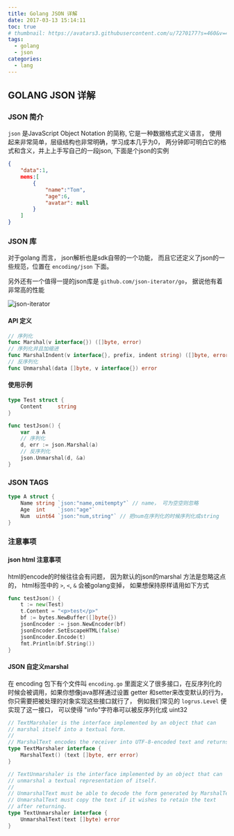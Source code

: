 ```yaml
---
title: Golang JSON 详解
date: 2017-03-13 15:14:11
toc: true
# thumbnail: https://avatars3.githubusercontent.com/u/7270177?s=460&v=4
tags:
  - golang
  - json
categories:
  - lang
---
```

## GOLANG JSON 详解

### JSON 简介

`json` 是JavaScript Object Notation  的简称, 它是一种数据格式定义语言， 使用起来非常简单，层级结构也非常明确，学习成本几乎为0， 两分钟即可明白它的格式和含义，并上上手写自己的一段json, 下面是个json的实例

```json
{
    "data":1,
    mems:[
        {
            "name":"Tom",
            "age":6,
            "avatar": null
        }
    ]
}
```

### JSON 库
对于golang 而言， json解析也是sdk自带的一个功能， 而且它还定义了json的一些规范，位置在 `encoding/json` 下面。

另外还有一个值得一提的json库是 `github.com/json-iterator/go`， 据说他有着非常高的性能

![json-iterator](https://camo.githubusercontent.com/9f07f16d9d489005278c9722c785b2595b01c59e/687474703a2f2f6a736f6e697465722e636f6d2f62656e63686d61726b732f676f2d62656e63686d61726b2e706e67)

#### API 定义
```go
// 序列化
func Marshal(v interface{}) ([]byte, error)
// 序列化并且加缩进
func MarshalIndent(v interface{}, prefix, indent string) ([]byte, error)
// 反序列化 
func Unmarshal(data []byte, v interface{}) error
```

#### 使用示例
```go
type Test struct {
    Content     string
}

func testJson() {
	var  a A
	// 序列化
	d, err := json.Marshal(a)
	// 反序列化
	json.Unmarshal(d, &a)
}

```
### JSON TAGS
```go
type A struct {
	Name string `json:"name,omitempty"` // name， 可为空空则忽略
	Age  int    `json:"age"`
	Num  uint64 `json:"num,string"` // 把num在序列化的时候序列化成string
}

```

###  注意事项
#### json html 注意事项  
html的encode的时候往往会有问题， 因为默认的json的marshal 方法是忽略这点的， html标签中的 `>`, `<`, `&` 会被golang变掉， 如果想保持原样请用如下方式
```go
func testJson() {
    t := new(Test)
    t.Content = "<p>test</p>"
    bf := bytes.NewBuffer([]byte{})
    jsonEncoder := json.NewEncoder(bf)
    jsonEncoder.SetEscapeHTML(false)
    jsonEncoder.Encode(t)
    fmt.Println(bf.String())
}
```

#### JSON 自定义marshal

在 encoding 包下有个文件叫 `encoding.go` 里面定义了很多接口，在反序列化的时候会被调用，如果你想像java那样通过设置 getter 和setter来改变默认的行为， 你只需要把被处理的对象实现这些接口就行了， 例如我们常见的 `logrus.Level` 便实现了这一接口， 可以使得 "info"字符串可以被反序列化成 uint32
```go
// TextMarshaler is the interface implemented by an object that can
// marshal itself into a textual form.
//
// MarshalText encodes the receiver into UTF-8-encoded text and returns the result.
type TextMarshaler interface {
	MarshalText() (text []byte, err error)
}

// TextUnmarshaler is the interface implemented by an object that can
// unmarshal a textual representation of itself.
//
// UnmarshalText must be able to decode the form generated by MarshalText.
// UnmarshalText must copy the text if it wishes to retain the text
// after returning.
type TextUnmarshaler interface {
	UnmarshalText(text []byte) error
}

```